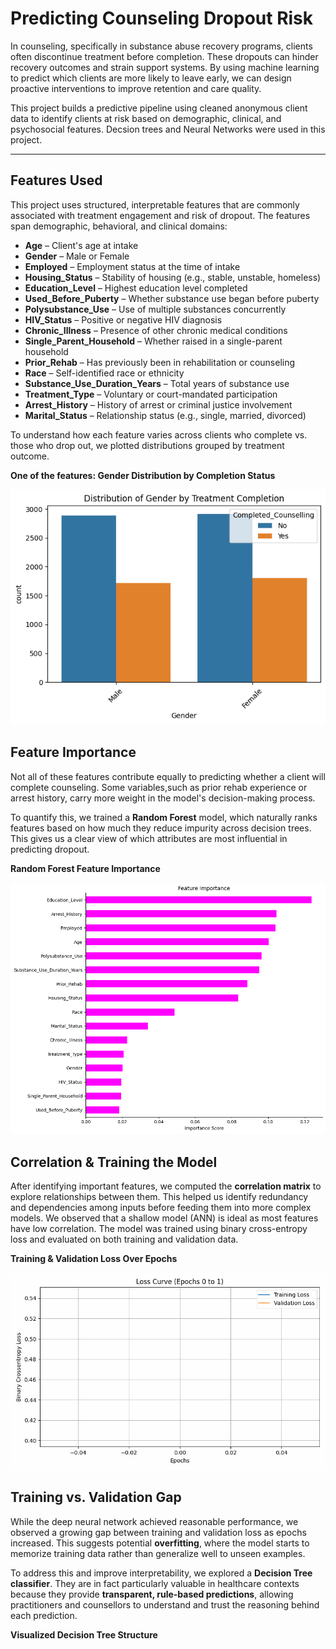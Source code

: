 # Predicting Counseling Dropout Risk

In counseling, specifically in substance abuse recovery programs, clients often discontinue treatment before completion. These dropouts can hinder recovery outcomes and strain support systems. By using machine learning to predict which clients are more likely to leave early, we can design proactive interventions to improve retention and care quality.

This project builds a predictive pipeline using cleaned anonymous client data to identify clients at risk based on demographic, clinical, and psychosocial features. Decsion trees and Neural Networks were used in this project.


----------------------------------------------------------------------------------

## Features Used

This project uses structured, interpretable features that are commonly associated with treatment engagement and risk of dropout. The features span demographic, behavioral, and clinical domains:

- **Age** – Client's age at intake
- **Gender** – Male or Female
- **Employed** – Employment status at the time of intake
- **Housing_Status** – Stability of housing (e.g., stable, unstable, homeless)
- **Education_Level** – Highest education level completed
- **Used_Before_Puberty** – Whether substance use began before puberty
- **Polysubstance_Use** – Use of multiple substances concurrently
- **HIV_Status** – Positive or negative HIV diagnosis
- **Chronic_Illness** – Presence of other chronic medical conditions
- **Single_Parent_Household** – Whether raised in a single-parent household
- **Prior_Rehab** – Has previously been in rehabilitation or counseling
- **Race** – Self-identified race or ethnicity
- **Substance_Use_Duration_Years** – Total years of substance use
- **Treatment_Type** – Voluntary or court-mandated participation
- **Arrest_History** – History of arrest or criminal justice involvement
- **Marital_Status** – Relationship status (e.g., single, married, divorced)

To understand how each feature varies across clients who complete vs. those who drop out, we plotted distributions grouped by treatment outcome.

**One of the features: Gender Distribution by Completion Status**

![Gender Distribution](images/gender.png)

##  Feature Importance

Not all of these features contribute equally to predicting whether a client will complete counseling. Some variables,such as prior rehab experience or arrest history, carry more weight in the model's decision-making process.

To quantify this, we trained a **Random Forest** model, which naturally ranks features based on how much they reduce impurity across decision trees. This gives us a clear view of which attributes are most influential in predicting dropout.

**Random Forest Feature Importance**

![Feature Importance](images/feature_importance_yosa.png)

## Correlation & Training the Model

After identifying important features, we computed the **correlation matrix** to explore relationships between them. This helped us identify redundancy and dependencies among inputs before feeding them into more complex models. We observed that a shallow model (ANN) is ideal as most features have low correlation. The model was trained using binary cross-entropy loss and evaluated on both training and validation data.

**Training & Validation Loss Over Epochs**

![Loss Curve](images/loss_curve.gif)


## Training vs. Validation Gap

While the deep neural network achieved reasonable performance, we observed a growing gap between training and validation loss as epochs increased. This suggests potential **overfitting**, where the model starts to memorize training data rather than generalize well to unseen examples.

To address this and improve interpretability, we explored a **Decision Tree classifier**. They are in fact particularly valuable in healthcare contexts because they provide **transparent, rule-based predictions**, allowing practitioners and counsellors to understand and trust the reasoning behind each prediction.

 **Visualized Decision Tree Structure**






